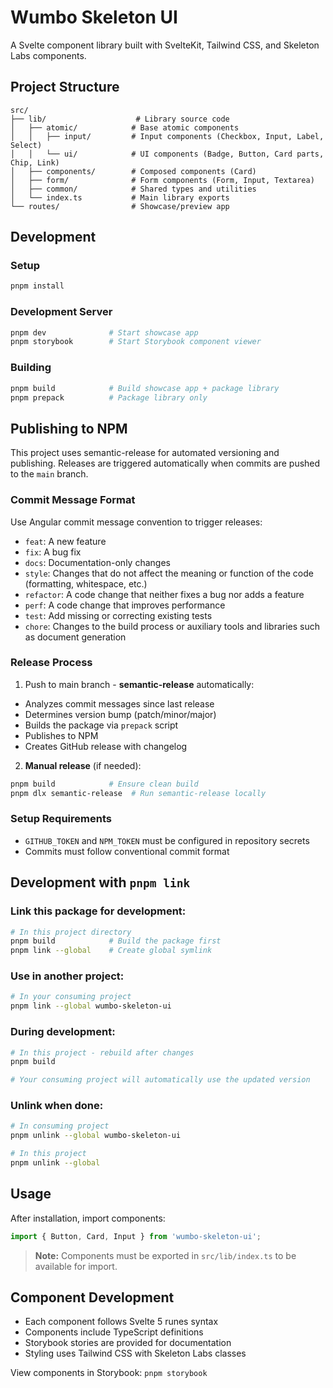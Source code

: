 # Wumbo Skeleton UI

A Svelte component library built with SvelteKit, Tailwind CSS, and Skeleton Labs components.

## Project Structure

```
src/
├── lib/                    # Library source code
│   ├── atomic/            # Base atomic components
│   │   ├── input/         # Input components (Checkbox, Input, Label, Select)
│   │   └── ui/            # UI components (Badge, Button, Card parts, Chip, Link)
│   ├── components/        # Composed components (Card)
│   ├── form/              # Form components (Form, Input, Textarea)
│   ├── common/            # Shared types and utilities
│   └── index.ts           # Main library exports
└── routes/                # Showcase/preview app
```

## Development

### Setup

```bash
pnpm install
```

### Development Server

```bash
pnpm dev              # Start showcase app
pnpm storybook        # Start Storybook component viewer
```

### Building

```bash
pnpm build            # Build showcase app + package library
pnpm prepack          # Package library only
```

## Publishing to NPM

This project uses semantic-release for automated versioning and publishing. Releases are triggered automatically when commits are pushed to the `main` branch.

### Commit Message Format

Use Angular commit message convention to trigger releases:

- `feat`: A new feature
- `fix`: A bug fix
- `docs`: Documentation-only changes
- `style`: Changes that do not affect the meaning or function of the code (formatting, whitespace, etc.)
- `refactor`: A code change that neither fixes a bug nor adds a feature
- `perf`: A code change that improves performance
- `test`: Add missing or correcting existing tests
- `chore`: Changes to the build process or auxiliary tools and libraries such as document generation

### Release Process

1. Push to main branch - **semantic-release** automatically:

- Analyzes commit messages since last release 
- Determines version bump (patch/minor/major)
- Builds the package via `prepack` script 
- Publishes to NPM 
- Creates GitHub release with changelog

2. **Manual release** (if needed):

```bash
pnpm build            # Ensure clean build  
pnpm dlx semantic-release  # Run semantic-release locally
```

### Setup Requirements

- `GITHUB_TOKEN` and `NPM_TOKEN` must be configured in repository secrets
- Commits must follow conventional commit format

## Development with `pnpm link`

### Link this package for development:

```bash
# In this project directory
pnpm build            # Build the package first
pnpm link --global    # Create global symlink
```

### Use in another project:

```bash
# In your consuming project
pnpm link --global wumbo-skeleton-ui
```

### During development:

```bash
# In this project - rebuild after changes
pnpm build

# Your consuming project will automatically use the updated version
```

### Unlink when done:

```bash
# In consuming project
pnpm unlink --global wumbo-skeleton-ui

# In this project
pnpm unlink --global
```

## Usage

After installation, import components:

```javascript
import { Button, Card, Input } from 'wumbo-skeleton-ui';
```

> **Note:** Components must be exported in `src/lib/index.ts` to be available for import.

## Component Development

- Each component follows Svelte 5 runes syntax
- Components include TypeScript definitions
- Storybook stories are provided for documentation
- Styling uses Tailwind CSS with Skeleton Labs classes

View components in Storybook: `pnpm storybook`